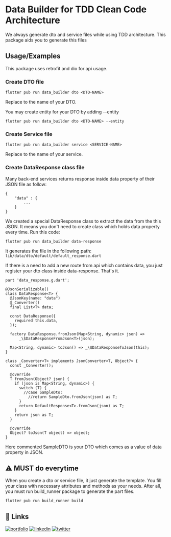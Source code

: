 
# Data Builder for TDD Clean Code Architecture





We always generate dto and service files while using TDD architecture.
This package aids you to generate this files


## Usage/Examples
This package uses retrofit and dio for api usage.

### Create DTO file
```
flutter pub run data_builder dto <DTO-NAME>
```
Replace <DTO-NAME> to the name of your DTO.

You may create entity for your DTO by adding --entity
```
flutter pub run data_builder dto <DTO-NAME> --entity
```

### Create Service file
```
flutter pub run data_builder service <SERVICE-NAME>
```
Replace <SERVICE-NAME> to the name of your service.


### Create DataResponse class file

Many back-end services returns response inside data property of their JSON file as follow:

```
{
    "data" : {
        ...
    }
}
```
We created a special DataResponse class to extract the data from the this JSON. It means you don't need to create class which holds data property every time. Run this code:

```
flutter pub run data_builder data-response
```

It generates the file in the following path:
```lib/data/dto/default/default_response.dart```

If there is a need to add a new route from api which contains data, you just register your dto class inside data-response. That's it.

```
part 'data_response.g.dart';

@JsonSerializable()
class DataResponse<T> {
  @JsonKey(name: "data")
  @_Converter()
  final List<T> data;

  const DataResponse({
    required this.data,
  });

  factory DataResponse.fromJson(Map<String, dynamic> json) =>
      _\$DataResponseFromJson<T>(json);

  Map<String, dynamic> toJson() => _\$DataResponseToJson(this);
}

class _Converter<T> implements JsonConverter<T, Object?> {
  const _Converter();

  @override
  T fromJson(Object? json) {
    if (json is Map<String, dynamic>) {
      switch (T) {
        //case SampleDto:
          //return SampleDto.fromJson(json) as T;
      }
      return DefaultResponse<T>.fromJson(json) as T;
    }
    return json as T;
  }

  @override
  Object? toJson(T object) => object;
}

```

Here commented SampleDTO is your DTO which comes as a value of data property in JSON.

## ⚠ MUST do everytime

When you create a dto or service file, it just generate the template. You fill your class with necessary attributes and methods as your needs. After all, you must run build_runner package to generate the part files.

```
flutter pub run build_runner build
```


## 🔗 Links
[![portfolio](https://img.shields.io/badge/Instagram-E4405F?style=for-the-badge&logo=instagram&logoColor=white)](https://instagram.com/bobobek_com)
[![linkedin](https://img.shields.io/badge/linkedin-0A66C2?style=for-the-badge&logo=linkedin&logoColor=white)](https://www.linkedin.com/in/bobobek-t-870a9112a/)
[![twitter](https://img.shields.io/badge/twitter-1DA1F2?style=for-the-badge&logo=twitter&logoColor=white)](https://twitter.com/BobobekTurdiyev)

